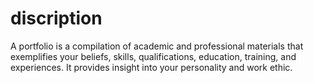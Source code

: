 # discription 
A portfolio is a compilation of academic and professional materials that exemplifies your beliefs, skills, qualifications, education, training, and experiences. It provides insight into your personality and work ethic.
